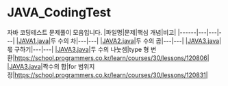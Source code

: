 # JAVA_CodingTest
자바 코딩테스트 문제풀이 모음입니다.
|파일명|문제|핵심 개념|비고|
|------|---|---|---|
|[JAVA1.java](https://github.com/ilmechaJu/JAVA_CodingTest/tree/main/solutions#:~:text=..-,JAVA1.java,-make%20directory%20%27solutions)|두 수의 차|---|---|
|[JAVA2.java](https://github.com/ilmechaJu/JAVA_CodingTest/tree/main/solutions#:~:text=..-,JAVA1.java,-make%20directory%20%27solutions)|두 수의 곱|---|---|
|[JAVA3.java](https://github.com/ilmechaJu/JAVA_CodingTest/tree/main/solutions#:~:text=..-,JAVA1.java,-make%20directory%20%27solutions)|몫 구하기|---|---|
|[JAVA3.java](https://github.com/ilmechaJu/JAVA_CodingTest/tree/main/solutions#:~:text=..-,JAVA1.java,-make%20directory%20%27solutions)|두 수의 나눗셈|type 형 변환|https://school.programmers.co.kr/learn/courses/30/lessons/120806|
|[JAVA3.java](https://github.com/ilmechaJu/JAVA_CodingTest/tree/main/solutions#:~:text=..-,JAVA1.java,-make%20directory%20%27solutions)|짝수의 합|for 범위지정|https://school.programmers.co.kr/learn/courses/30/lessons/120831|

